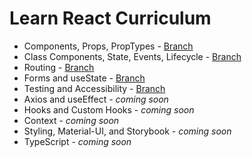 # Learn React Curriculum

- Components, Props, PropTypes - [Branch](https://github.com/kelseyleftwich/learn-react/tree/components)
- Class Components, State, Events, Lifecycle - [Branch](https://github.com/kelseyleftwich/learn-react/tree/events-lists)
- Routing - [Branch](https://github.com/kelseyleftwich/learn-react/tree/routing)
- Forms and useState - [Branch](https://github.com/kelseyleftwich/learn-react/tree/forms-and-useState)
- Testing and Accessibility - [Branch](https://github.com/kelseyleftwich/learn-react/tree/testing)
- Axios and useEffect - _coming soon_
- Hooks and Custom Hooks - _coming soon_
- Context - _coming soon_
- Styling, Material-UI, and Storybook - _coming soon_
- TypeScript - _coming soon_
